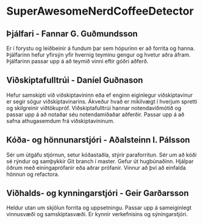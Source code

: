 # SuperAwesomeNerdCoffeeDetector


## Þjálfari - Fannar G. Guðmundsson
Er í forystu og leiðbeinir á fundum þar sem hópurinn er að forrita og hanna. Þjálfarinn hefur yfirsýn yfir hvernig teyminu gengur og hvetur aðra áfram. Þjálfarinn passar upp á að teymið vinni eftir góðri aðferð. 

## Viðskiptafulltrúi - Daníel Guðnason
Hefur samskipti við viðskiptavininn eða ef enginn eiginlegur viðskiptavinur er segir sögur viðskiptavinarins. Ákveður hvað er mikilvægt í hverjum spretti og skilgreinir viðtökupróf. Viðskiptafulltrúi hannar notendaviðmótið og passar upp á að notaðar séu notendamiðaðar aðferðir. Passar upp á að safna athugasemdum frá viðskiptavininum. 

## Kóða- og hönnunarstjóri - Aðalsteinn I. Pálsson
Sér um útgáfu stjórnun, setur kóðastaðla, stýrir paraforritun. Sér um að kóði sé rýndur og samþykkir Git branch í master. Gefur út hugbúnaðinn. Hjálpar öðrum með einingaprófanir eða aðrar prófanir. Vinnur að því að einfalda hönnun og refactora. 

## Viðhalds- og kynningarstjóri - Geir Garðarsson
Heldur utan um skjölun forrita og uppsetningu. Passar upp á sameiginlegt vinnusvæði og samskiptasvæði. Er kynnir verkefnisins og sýningarstjóri. 
